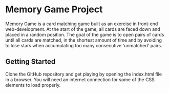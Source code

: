 # Memory Game Project

Memory Game is a card matching game built as an exercise in front-end web-development.
At the start of the game, all cards are faced down and placed in a random position.
The goal of the game is to open pairs of cards until all cards are matched, in the shortest amount of time and by avoiding to lose stars when accumulating too many consecutive 'unmatched' pairs.

## Getting Started

Clone the GitHub repository and get playing by opening the index.html file in a browser. You will need an internet connection for some of the CSS elements to load properly.
